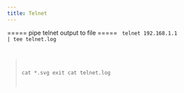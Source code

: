 ```yaml
---
title: Telnet
---
```


===== pipe telnet output to file =====
<code bash>
telnet 192.168.1.1 | tee telnet.log
> cat *.svg
> exit
cat telnet.log
```
